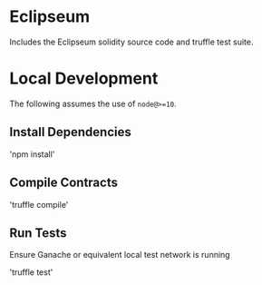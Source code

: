 # Eclipseum

Includes the Eclipseum solidity source code and truffle test suite.

# Local Development

The following assumes the use of `node@>=10`.

## Install Dependencies

'npm install'

## Compile Contracts

'truffle compile'

## Run Tests

Ensure Ganache or equivalent local test network is running

'truffle test'
